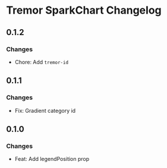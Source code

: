 # Tremor SparkChart Changelog

## 0.1.2

### Changes

- Chore: Add `tremor-id`

## 0.1.1

### Changes

- Fix: Gradient category id

## 0.1.0

### Changes

- Feat: Add legendPosition prop
